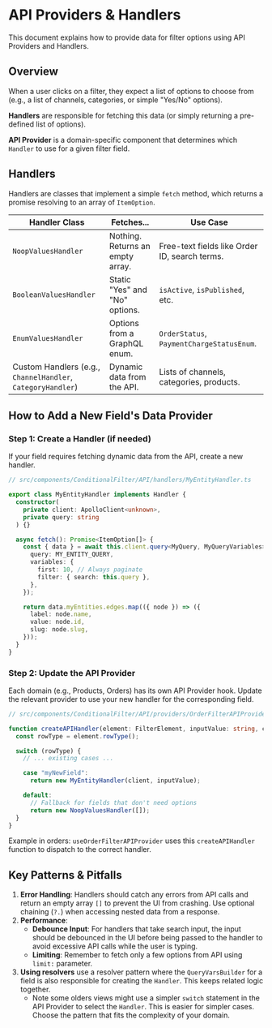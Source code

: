 # API Providers & Handlers

This document explains how to provide data for filter options using API Providers and Handlers.

## Overview

When a user clicks on a filter, they expect a list of options to choose from (e.g., a list of channels, categories, or simple "Yes/No" options).

**Handlers** are responsible for fetching this data (or simply returning a pre-defined list of options).

**API Provider** is a domain-specific component that determines which `Handler` to use for a given filter field.

## Handlers

Handlers are classes that implement a simple `fetch` method, which returns a promise resolving to an array of `ItemOption`.

| Handler Class              | Fetches...                                          | Use Case                                  |
| -------------------------- | --------------------------------------------------- | ----------------------------------------- |
| `NoopValuesHandler`        | Nothing. Returns an empty array.                    | Free-text fields like Order ID, search terms. |
| `BooleanValuesHandler`     | Static "Yes" and "No" options.                      | `isActive`, `isPublished`, etc.           |
| `EnumValuesHandler`        | Options from a GraphQL enum.                        | `OrderStatus`, `PaymentChargeStatusEnum`. |
| Custom Handlers (e.g., `ChannelHandler`, `CategoryHandler`) | Dynamic data from the API. | Lists of channels, categories, products.  |

## How to Add a New Field's Data Provider

### Step 1: Create a Handler (if needed)

If your field requires fetching dynamic data from the API, create a new handler.

```typescript
// src/components/ConditionalFilter/API/handlers/MyEntityHandler.ts

export class MyEntityHandler implements Handler {
  constructor(
    private client: ApolloClient<unknown>,
    private query: string
  ) {}

  async fetch(): Promise<ItemOption[]> {
    const { data } = await this.client.query<MyQuery, MyQueryVariables>({
      query: MY_ENTITY_QUERY,
      variables: {
        first: 10, // Always paginate
        filter: { search: this.query },
      },
    });

    return data.myEntities.edges.map(({ node }) => ({
      label: node.name,
      value: node.id,
      slug: node.slug,
    }));
  }
}
```

### Step 2: Update the API Provider

Each domain (e.g., Products, Orders) has its own API Provider hook. Update the relevant provider to use your new handler for the corresponding field.

```typescript
// src/components/ConditionalFilter/API/providers/OrderFilterAPIProvider.tsx

function createAPIHandler(element: FilterElement, inputValue: string, client: ApolloClient<unknown>): Handler {
  const rowType = element.rowType();

  switch (rowType) {
    // ... existing cases ...

    case "myNewField":
      return new MyEntityHandler(client, inputValue);

    default:
      // Fallback for fields that don't need options
      return new NoopValuesHandler([]);
  }
}
```

Example in orders: `useOrderFilterAPIProvider` uses this `createAPIHandler` function to dispatch to the correct handler.

## Key Patterns & Pitfalls

1.  **Error Handling**: Handlers should catch any errors from API calls and return an empty array `[]` to prevent the UI from crashing. Use optional chaining (`?.`) when accessing nested data from a response.
2.  **Performance**:
    *   **Debounce Input**: For handlers that take search input, the input should be debounced in the UI before being passed to the handler to avoid excessive API calls while the user is typing.
    *   **Limiting**: Remember to fetch only a few options from API using `limit:` parameter.
3. **Using resolvers** use a resolver pattern where the `QueryVarsBuilder` for a field is also responsible for creating the `Handler`. This keeps related logic together.
    *   Note some olders views might use a simpler `switch` statement in the API Provider to select the `Handler`. This is easier for simpler cases. Choose the pattern that fits the complexity of your domain.
